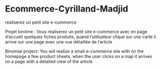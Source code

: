 # Ecommerce-Cyrilland-Madjid
réaliserez un petit site e-commerce

Projet binôme :
Vous réaliserez un petit site e-commerce avec en page d’accueil quelques fiches produits, quand
l’utilisateur clique sur une carte il arrive sur une page avec une vue détaillée de l’article

Binomial project:
You will realize a small e-commerce site with on the homepage a few product sheets, when
the user clicks on a map it arrives on a page with a detailed view of the article
